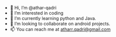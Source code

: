 - 👋 Hi, I’m @athar-qadri
- 👀 I’m interested in coding
- 🌱 I’m currently learning python and Java.
- 💞️ I’m looking to collaborate on android projects. 
- 📫 You can reach me at atharr.qadri@gmail.com

<!---
athar-qadri/athar-qadri is a ✨ special ✨ repository because its `README.md` (this file) appears on your GitHub profile.
You can click the Preview link to take a look at your changes.
--->

